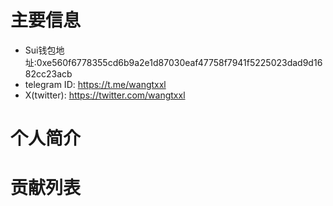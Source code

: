 # 主要信息
- Sui钱包地址:0xe560f6778355cd6b9a2e1d87030eaf47758f7941f5225023dad9d1682cc23acb
- telegram ID: https://t.me/wangtxxl
- X(twitter): https://twitter.com/wangtxxl

# 个人简介

# 贡献列表

